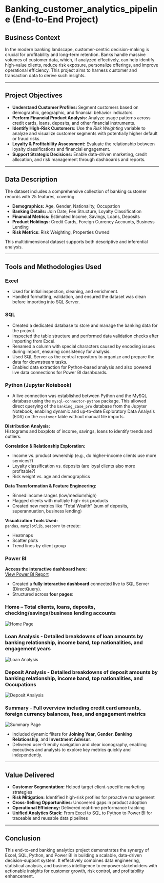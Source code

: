 # Banking_customer_analytics_pipeline (End-to-End Project)

## Business Context

In the modern banking landscape, customer-centric decision-making is crucial for profitability and long-term retention. Banks handle massive volumes of customer data, which, if analyzed effectively, can help identify high-value clients, reduce risk exposure, personalize offerings, and improve operational efficiency. This project aims to harness customer and transaction data to derive such insights.

---

## Project Objectives

- **Understand Customer Profiles:** Segment customers based on demographic, geographic, and financial behavior indicators.  
- **Perform Financial Product Analysis:** Analyze usage patterns across credit cards, loans, deposits, and other financial instruments.  
- **Identify High-Risk Customers:** Use the *Risk Weighting* variable to analyze and visualize customer segments with potentially higher default or fraud risks.  
- **Loyalty & Profitability Assessment:** Evaluate the relationship between loyalty classifications and financial engagement.  
- **Support Strategic Decisions:** Enable data-driven marketing, credit allocation, and risk management through dashboards and reports.

---

## Data Description

The dataset includes a comprehensive collection of banking customer records with 25 features, covering:

- **Demographics:** Age, Gender, Nationality, Occupation  
- **Banking Details:** Join Date, Fee Structure, Loyalty Classification  
- **Financial Metrics:** Estimated Income, Savings, Loans, Deposits  
- **Product Holdings:** Credit Cards, Foreign Currency Accounts, Business Lending  
- **Risk Metrics:** Risk Weighting, Properties Owned  

This multidimensional dataset supports both descriptive and inferential analysis.

---

## Tools and Methodologies Used

### Excel
- Used for initial inspection, cleaning, and enrichment.
- Handled formatting, validation, and ensured the dataset was clean before importing into SQL Server.

### SQL
- Created a dedicated database to store and manage the banking data for the project.
- Inspected the table structure and performed data validation checks after importing from Excel.
- Renamed a column with special characters caused by encoding issues during import, ensuring consistency for analysis.
- Used SQL Server as the central repository to organize and prepare the data for downstream tasks.
- Enabled data extraction for Python-based analysis and also powered live data connections for Power BI dashboards.

### Python (Jupyter Notebook)
- A live connection was established between Python and the MySQL database using the `mysql-connector-python` package. This allowed direct querying of the `banking_case_pro` database from the Jupyter Notebook, enabling dynamic and up-to-date Exploratory Data Analysis (EDA) on the `customer` table without manual file imports.

**Distribution Analysis:**  
Histograms and boxplots of income, savings, loans to identify trends and outliers.

**Correlation & Relationship Exploration:**  
- Income vs. product ownership (e.g., do higher-income clients use more services?)  
- Loyalty classification vs. deposits (are loyal clients also more profitable?)  
- Risk weight vs. age and demographics

**Data Transformation & Feature Engineering:**  
- Binned income ranges (low/medium/high)  
- Flagged clients with multiple high-risk products  
- Created new metrics like “Total Wealth” (sum of deposits, superannuation, business lending)

**Visualization Tools Used:**  
`pandas`, `matplotlib`, `seaborn` to create:
- Heatmaps  
- Scatter plots  
- Trend lines by client group


### Power BI

**Access the interactive dashboard here:**  
[View Power BI Report](https://app.powerbi.com/view?r=eyJrIjoiN2QyYjEwNGQtOGJlOC00ZjNmLWE2OTktMjE2MTRmNWVlM2Q5IiwidCI6ImM2ZTU0OWIzLTVmNDUtNDAzMi1hYWU5LWQ0MjQ0ZGM1YjJjNCJ9)

- Created a **fully interactive dashboard** connected live to SQL Server (DirectQuery).
- Structured across **four pages**:

### Home – Total clients, loans, deposits, checking/savings/business lending accounts  
![Home Page](https://github.com/Chirudc/banking_customer_analytics_pipeline/blob/main/Banking%20Dashboard%20end%20to%20end%20Project/Power%20BI%20Dashboard/1.png)

### Loan Analysis - Detailed breakdowns of loan amounts by banking relationship, income band, top nationalities, and engagement years 
![Loan Analysis](https://github.com/Chirudc/banking_customer_analytics_pipeline/blob/main/Banking%20Dashboard%20end%20to%20end%20Project/Power%20BI%20Dashboard/2.png)

### Deposit Analysis - Detailed breakdowns of deposit amounts by banking relationship, income band, top nationalities, and Occupations 
![Deposit Analysis](https://github.com/Chirudc/banking_customer_analytics_pipeline/blob/main/Banking%20Dashboard%20end%20to%20end%20Project/Power%20BI%20Dashboard/3.png)

### Summary - Full overview including credit card amounts, foreign currency balances, fees, and engagement metrics  
![Summary Page](https://github.com/Chirudc/banking_customer_analytics_pipeline/blob/main/Banking%20Dashboard%20end%20to%20end%20Project/Power%20BI%20Dashboard/4.png)

- Included dynamic filters for **Joining Year**, **Gender**, **Banking Relationship**, and **Investment Advisor**.
- Delivered user-friendly navigation and clear iconography, enabling executives and analysts to explore key metrics quickly and independently.

---

## Value Delivered

- **Customer Segmentation:** Helped target client-specific marketing strategies  
- **Risk Mitigation:** Identified high-risk profiles for proactive management  
- **Cross-Selling Opportunities:** Uncovered gaps in product adoption  
- **Operational Efficiency:** Delivered real-time performance tracking  
- **Unified Analytics Stack:** From Excel to SQL to Python to Power BI for traceable and reusable data pipelines

---

## Conclusion

This end-to-end banking analytics project demonstrates the synergy of Excel, SQL, Python, and Power BI in building a scalable, data-driven decision-support system. It effectively combines data engineering, statistical analysis, and business intelligence to empower stakeholders with actionable insights for customer growth, risk control, and profitability enhancement.



